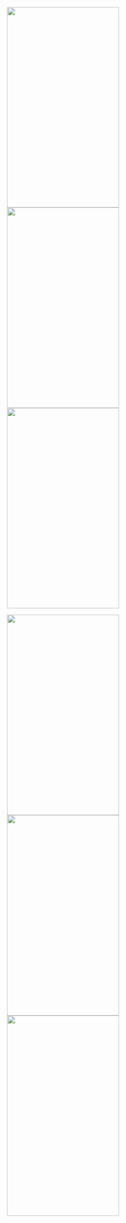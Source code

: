 <p align="center">
  <img src=(https://user-images.githubusercontent.com/74530692/193114197-de5c746b-8bee-4463-a465-61a94aefa498.png) width="256" height="455">
  <img src=(https://user-images.githubusercontent.com/74530692/193114208-2e1c0205-e59a-4c99-b1eb-76dfe1a9a3e7.png) width="256" height="455">
  <img src=(https://user-images.githubusercontent.com/74530692/193114218-93be33aa-a262-4fb2-b1e6-bcabbb4aaf77.png) width="256" height="455">
</p>
<p align="center">
  <img src=(https://user-images.githubusercontent.com/74530692/193114229-64d2805d-3ada-4a4a-8eb1-1eb5f870a201.png) width="256" height="455">
  <img src=(https://user-images.githubusercontent.com/74530692/193114592-ae59d69c-c452-4d61-bff2-6253523e6a92.png) width="256" height="455">
  <img src=(https://user-images.githubusercontent.com/74530692/193114596-47879dd6-5b8f-4e39-be01-d0b351b9316c.png) width="256" height="455">
</p>
